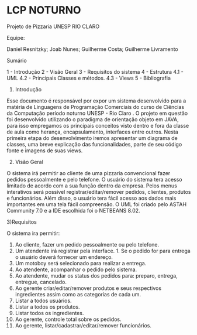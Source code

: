 # LCP NOTURNO
Projeto de Pizzaria
UNESP RIO CLARO

Equipe:

Daniel Resnitzky;
Joab Nunes;
Guilherme Costa;
Guilherme Livramento

Sumário

1 - Introdução
2 - Visão Geral
3 - Requisitos do sistema
4 - Estrutura
4.1 - UML
4.2 - Principais Classes e métodos.
4.3 - Views
5 - Bibliografia

1) Introdução

Esse documento é responsável por expor um sistema desenvolvido para a matéria de Linguagens de Programação Comerciais do curso de Ciências da Computação período noturno UNESP - Rio Claro . O projeto em questão foi desenvolvido utilizando o paradigma de orientação objeto em JAVA, para isso empregamos os principais conceitos visto dentro e fora da classe de aula como herança, encapsulamento, interfaces entre outros. Nesta primeira etapa do desenvolvimento iremos apresentar um diagrama de classes, uma breve explicação das funcionalidades, parte de seu código fonte e imagens de suas views.

2) Visão Geral

O sistema irá permitir ao cliente de uma pizzaria convencional fazer pedidos pessoalmente e pelo telefone. O usuário do sistema tera acesso limitado de acordo com a sua função dentro da empresa. Pelos menus interativos será possível registrar/editar/remover pedidos, clientes, produtos e funcionários. Além disso, o usuário tera fácil acesso aos dados mais importantes em uma tela fácil compreensão. O UML foi criado pelo ASTAH Community 7.0 e a IDE escolhida foi o NETBEANS 8.02.

3)Requisitos

O sistema ira permitir:

1. Ao cliente, fazer um pedido pessoalmente ou pelo telefone.
  1. Um atendente irá registrar pela interface.
    1. Se o pedido for para entrega o usuário deverá fornecer um endereço.
  2. Um motoboy será selecionado para realizar a entrega.
2. Ao atendente, acompanhar o pedido pelo sistema.
3. Ao atendente, mudar os status dos pedidos para: preparo, entrega, entregue, cancelado.
4. Ao gerente criar/editar/remover produtos e seus respectivos ingredientes assim como as categorias de cada um.
5. Listar a todos usuários.
6. Listar a todos os produtos.
7. Listar todos os ingredientes.
8. Ao gerente, controle total sobre os pedidos.
9. Ao gerente, listar/cadastrar/editar/remover funcionários.


